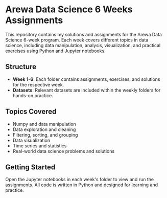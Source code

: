# Arewa Data Science 6 Weeks Assignments

This repository contains my solutions and assignments for the Arewa Data Science 6-week program. Each week covers different topics in data science, including data manipulation, analysis, visualization, and practical exercises using Python and Jupyter notebooks.

## Structure
- **Week 1-6**: Each folder contains assignments, exercises, and solutions for the respective week.
- **Datasets**: Relevant datasets are included within the weekly folders for hands-on practice.

## Topics Covered
- Numpy and data manipulation
- Data exploration and cleaning
- Filtering, sorting, and grouping
- Data visualization
- Time series and statistics
- Real-world data science problems and solutions

## Getting Started
Open the Jupyter notebooks in each week's folder to view and run the assignments. All code is written in Python and designed for learning and practice.
